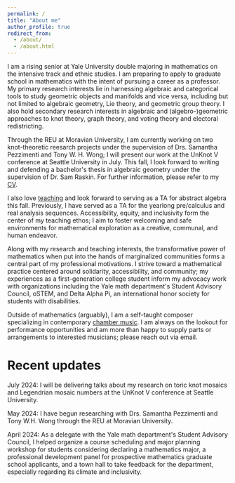 ```yaml
---
permalink: /
title: "About me"
author_profile: true
redirect_from: 
  - /about/
  - /about.html
---
```


I am a rising senior at Yale University double majoring in mathematics on the intensive track and ethnic studies. I am preparing to apply to graduate school in mathematics with the intent of pursuing a career as a professor. My primary research interests lie in harnessing algebraic and categorical tools to study geometric objects and manifolds and vice versa, including but not limited to algebraic geometry, Lie theory, and geometric group theory. I also hold secondary research interests in algebraic and (algebro-)geometric approaches to knot theory, graph theory, and voting theory and electoral redistricting.

Through the REU at Moravian University, I am currently working on two knot-theoretic reesarch projects under the supervision of Drs. Samantha Pezzimenti and Tony W. H. Wong; I will present our work at the UnKnot V conference at Seattle University in July. This fall, I look forward to writing and defending a bachelor's thesis in algebraic geometry under the supervision of Dr. Sam Raskin. For further information, please refer to my [CV](https://luc-ta.github.io/cv/).

I also love [teaching](https://luc-ta.github.io/teaching/) and look forward to serving as a TA for abstract algebra this fall. Previously, I have served as a TA for the yearlong pre/calculus and real analysis sequences. Accessibility, equity, and inclusivity form the center of my teaching ethos; I aim to foster welcoming and safe environments for mathematical exploration as a creative, communal, and human endeavor.

Along with my research and teaching interests, the transformative power of mathematics when put into the hands of marginalized communities forms a central part of my professional motivations. I strive toward a mathematical practice centered around solidarity, accessibility, and community; my experiences as a first-generation college student inform my advocacy work with organizations including the Yale math department's Student Advisory Council, oSTEM, and Delta Alpha Pi, an international honor society for students with disabilities.

Outside of mathematics (arguably), I am a self-taught composer specializing in contemporary [chamber music](https://luc-ta.github.io/music/). I am always on the lookout for performance opportunities and am more than happy to supply parts or arrangements to interested musicians; please reach out via email.

Recent updates
======
July 2024: I will be delivering talks about my research on toric knot mosaics and Legendrian mosaic numbers at the UnKnot V conference at Seattle University.

May 2024: I have begun researching with Drs. Samantha Pezzimenti and Tony W.H. Wong through the REU at Moravian University.

April 2024: As a delegate with the Yale math department's Student Advisory Council, I helped organize a course scheduling and major planning workshop for students considering declaring a mathematics major, a professional development panel for prospective mathematics graduate school applicants, and a town hall to take feedback for the department, especially regarding its climate and inclusivity.
